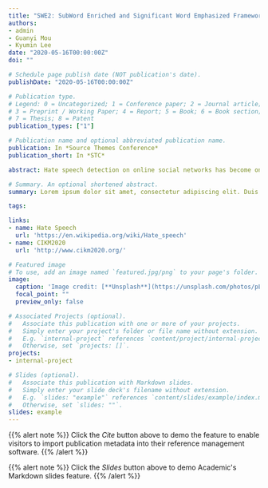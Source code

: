 ```yaml
---
title: "SWE2: SubWord Enriched and Significant Word Emphasized Framework for Hate Speech Detection"
authors:
- admin
- Guanyi Mou
- Kyumin Lee
date: "2020-05-16T00:00:00Z"
doi: ""

# Schedule page publish date (NOT publication's date).
publishDate: "2020-05-16T00:00:00Z"

# Publication type.
# Legend: 0 = Uncategorized; 1 = Conference paper; 2 = Journal article;
# 3 = Preprint / Working Paper; 4 = Report; 5 = Book; 6 = Book section;
# 7 = Thesis; 8 = Patent
publication_types: ["1"]

# Publication name and optional abbreviated publication name.
publication: In *Source Themes Conference*
publication_short: In *STC*

abstract: Hate speech detection on online social networks has become one of the emerging hot topics in recent years. With the broad spread and fast propagation speed across online social networks, hate speech makes significant impacts on society by increasing prejudice and hurting people. Therefore, there are aroused attention and concern from both industry and academia. In this paper, we address the hate speech problem and propose a novel hate speech detection framework called SWE2, which only relies on the content of messages and automatically identifies hate speech. In particular, our framework exploits both word-level semantic information and sub-word knowledge. It is intuitively persuasive and also practically performs well under a situation with/without character-level adversarial attack. Experimental results show that our proposed model achieves 0.975 accuracy and 0.953 macro F1, outperforming 7 state-of-the-art baselines under no adversarial attack. Our model robustly and significantly performed well under extreme adversarial attack (manipulation of 50% messages), achieving 0.957 accuracy and 0.934 macro F1.

# Summary. An optional shortened abstract.
summary: Lorem ipsum dolor sit amet, consectetur adipiscing elit. Duis posuere tellus ac convallis placerat. Proin tincidunt magna sed ex sollicitudin condimentum.

tags:

links:
- name: Hate Speech
  url: 'https://en.wikipedia.org/wiki/Hate_speech'
- name: CIKM2020
  url: 'http://www.cikm2020.org/'

# Featured image
# To use, add an image named `featured.jpg/png` to your page's folder. 
image:
  caption: 'Image credit: [**Unsplash**](https://unsplash.com/photos/pLCdAaMFLTE)'
  focal_point: ""
  preview_only: false

# Associated Projects (optional).
#   Associate this publication with one or more of your projects.
#   Simply enter your project's folder or file name without extension.
#   E.g. `internal-project` references `content/project/internal-project/index.md`.
#   Otherwise, set `projects: []`.
projects:
- internal-project

# Slides (optional).
#   Associate this publication with Markdown slides.
#   Simply enter your slide deck's filename without extension.
#   E.g. `slides: "example"` references `content/slides/example/index.md`.
#   Otherwise, set `slides: ""`.
slides: example
---
```


{{% alert note %}}
Click the *Cite* button above to demo the feature to enable visitors to import publication metadata into their reference management software.
{{% /alert %}}

{{% alert note %}}
Click the *Slides* button above to demo Academic's Markdown slides feature.
{{% /alert %}}


